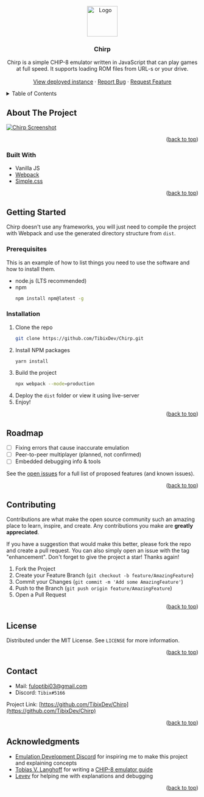 <div id="top"></div>

<!-- PROJECT LOGO -->
<br />
<div align="center">
  <a href="https://github.com/TibixDev/Chirp">
    <img src="images/logo.png" alt="Logo" width="80" height="80">
  </a>

<h3 align="center">Chirp</h3>

  <p align="center">
    Chirp is a simple CHIP-8 emulator written in JavaScript that can play games at full speed. It supports loading ROM files from URL-s or your drive.
    <br />
    <br />
    <a href="https://chirp-mu.vercel.app/">View deployed instance</a>
    ·
    <a href="https://github.com/TibixDev/Chirp/issues">Report Bug</a>
    ·
    <a href="https://github.com/TibixDev/Chirp/issues">Request Feature</a>
  </p>
</div>



<!-- TABLE OF CONTENTS -->
<details>
  <summary>Table of Contents</summary>
  <ol>
    <li>
      <a href="#about-the-project">About The Project</a>
      <ul>
        <li><a href="#built-with">Built With</a></li>
      </ul>
    </li>
    <li>
      <a href="#getting-started">Getting Started</a>
      <ul>
        <li><a href="#prerequisites">Prerequisites</a></li>
        <li><a href="#installation">Installation</a></li>
      </ul>
    </li>
    <li><a href="#usage">Usage</a></li>
    <li><a href="#roadmap">Roadmap</a></li>
    <li><a href="#contributing">Contributing</a></li>
    <li><a href="#license">License</a></li>
    <li><a href="#contact">Contact</a></li>
    <li><a href="#acknowledgments">Acknowledgments</a></li>
  </ol>
</details>



<!-- ABOUT THE PROJECT -->
## About The Project

[![Chirp Screenshot][chirp-screenshot]](https://i.imgur.com/vNzpg0e.png)

<p align="right">(<a href="#top">back to top</a>)</p>



### Built With

* Vanilla JS
* [Webpack](https://webpack.js.org/)
* [Simple.css](https://simplecss.org/)

<p align="right">(<a href="#top">back to top</a>)</p>



<!-- GETTING STARTED -->
## Getting Started

Chirp doesn't use any frameworks, you will just need to compile the project with Webpack and use the generated directory structure from `dist`.

### Prerequisites

This is an example of how to list things you need to use the software and how to install them.
* node.js (LTS recommended)
* npm
  ```sh
  npm install npm@latest -g
  ```

### Installation

1. Clone the repo
   ```sh
   git clone https://github.com/TibixDev/Chirp.git
   ```
2. Install NPM packages
   ```sh
   yarn install
   ```
3. Build the project
   ```sh
   npx webpack --mode=production 
   ```
4. Deploy the `dist` folder or view it using live-server
5. Enjoy!

<p align="right">(<a href="#top">back to top</a>)</p>



<!-- ROADMAP -->
## Roadmap

- [ ] Fixing errors that cause inaccurate emulation
- [ ] Peer-to-peer multiplayer (planned, not confirmed)
- [ ] Embedded debugging info & tools

See the [open issues](https://github.com/TibixDev/Chirp/issues) for a full list of proposed features (and known issues).

<p align="right">(<a href="#top">back to top</a>)</p>



<!-- CONTRIBUTING -->
## Contributing

Contributions are what make the open source community such an amazing place to learn, inspire, and create. Any contributions you make are **greatly appreciated**.

If you have a suggestion that would make this better, please fork the repo and create a pull request. You can also simply open an issue with the tag "enhancement".
Don't forget to give the project a star! Thanks again!

1. Fork the Project
2. Create your Feature Branch (`git checkout -b feature/AmazingFeature`)
3. Commit your Changes (`git commit -m 'Add some AmazingFeature'`)
4. Push to the Branch (`git push origin feature/AmazingFeature`)
5. Open a Pull Request

<p align="right">(<a href="#top">back to top</a>)</p>



<!-- LICENSE -->
## License

Distributed under the MIT License. See `LICENSE` for more information.

<p align="right">(<a href="#top">back to top</a>)</p>



<!-- CONTACT -->
## Contact

* Mail: [fuloptibi03@gmail.com](mailto:fuloptibi03@gmail.com)
* Discord: `Tibix#5166`

Project Link: [https://github.com/TibixDev/Chirp](https://github.com/TibixDev/Chirp)

<p align="right">(<a href="#top">back to top</a>)</p>



<!-- ACKNOWLEDGMENTS -->
## Acknowledgments

* [Emulation Development Discord](https://discord.com/invite/dkmJAes) for inspiring me to make this project and explaining concepts
* [Tobias V. Langhoff](https://github.com/tobiasvl) for writing a [CHIP-8 emulator guide](https://tobiasvl.github.io/blog/write-a-chip-8-emulator/)
* [Levev](https://github.com/Levev) for helping me with explanations and debugging

<p align="right">(<a href="#top">back to top</a>)</p>



<!-- MARKDOWN LINKS & IMAGES -->
<!-- https://www.markdownguide.org/basic-syntax/#reference-style-links -->
[contributors-shield]: https://img.shields.io/github/contributors/TibixDev/Chirp.svg?style=for-the-badge
[contributors-url]: https://github.com/TibixDev/Chirp/graphs/contributors
[forks-shield]: https://img.shields.io/github/forks/TibixDev/Chirp.svg?style=for-the-badge
[forks-url]: https://github.com/TibixDev/Chirp/network/members
[stars-shield]: https://img.shields.io/github/stars/TibixDev/Chirp.svg?style=for-the-badge
[stars-url]: https://github.com/TibixDev/Chirp/stargazers
[issues-shield]: https://img.shields.io/github/issues/TibixDev/Chirp.svg?style=for-the-badge
[issues-url]: https://github.com/TibixDev/Chirp/issues
[license-shield]: https://img.shields.io/github/license/TibixDev/Chirp.svg?style=for-the-badge
[license-url]: https://github.com/TibixDev/Chirp/blob/master/LICENSE.txt
[chirp-screenshot]: https://i.imgur.com/d7hrkl6.png